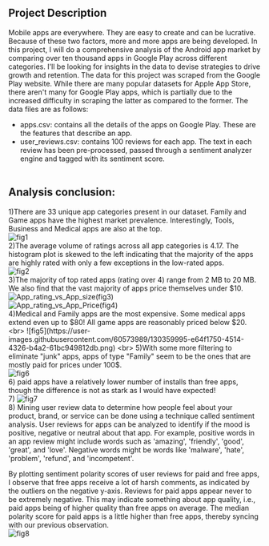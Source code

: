 ## Project Description
Mobile apps are everywhere. They are easy to create and can be lucrative. Because of these two factors, more and more apps are being developed. In this project, I will do a comprehensive analysis of the Android app market by comparing over ten thousand apps in Google Play across different categories. I'll be looking for insights in the data to devise strategies to drive growth and retention. The data for this project was scraped from the Google Play website. While there are many popular datasets for Apple App Store, there aren't many for Google Play apps, which is partially due to the increased difficulty in scraping the latter as compared to the former. The data files are as follows:<br>

* apps.csv: contains all the details of the apps on Google Play. These are the features that describe an app.<br>
* user_reviews.csv: contains 100 reviews for each app. The text in each review has been pre-processed, passed through a sentiment analyzer engine and tagged with its sentiment score.<br><br>
## Analysis conclusion:<br>
1)There are 33 unique app categories present in our dataset. Family and Game apps have the highest market prevalence. Interestingly, Tools, Business and Medical apps are also at the top.<br>
![fig1](https://user-images.githubusercontent.com/60573989/130359877-76e5f762-6973-42af-8092-8951c1e05e92.png)
<br>
2)The average volume of ratings across all app categories is 4.17. The histogram plot is skewed to the left indicating that the majority of the apps are highly rated with only a few exceptions in the low-rated apps.<br>
![fig2](https://user-images.githubusercontent.com/60573989/130359899-315dafca-1bc4-4b78-a851-5ab347031b63.png)
<br>
3)The majority of top rated apps (rating over 4) range from 2 MB to 20 MB. We also find that the vast majority of apps price themselves under $10.<br>
![App_rating_vs_App_size(fig3)](https://user-images.githubusercontent.com/60573989/130359942-d4c13e58-0f7f-43b7-b8d7-5d2b02dbd26b.png)
<br>![App_rating_vs_App_Price(fig4)](https://user-images.githubusercontent.com/60573989/130359945-b5b0cb96-3842-4a39-84f0-b037a3388bd7.png)
<br>
4)Medical and Family apps are the most expensive. Some medical apps extend even up to $80! All game apps are reasonably priced below $20.<br>
![fig5](https://user-images.githubusercontent.com/60573989/130359995-e64f1750-4514-4326-b4a2-61bc949812db.png)
<br>
5)With some more filtering to eliminate "junk" apps, apps of type "Family" seem to be the ones that are mostly paid for prices under 100$.<br>
![fig6](https://user-images.githubusercontent.com/60573989/130360074-243e8bc2-3a61-4e2b-8e24-bd2490efb354.png)
<br>
6) paid apps have a relatively lower number of installs than free apps, though the difference is not as stark as I would have expected!<br>
7) ![fig7](https://user-images.githubusercontent.com/60573989/130360114-b8302c54-7d4d-4a1b-baa5-157a84172bc6.png)<br>
8) Mining user review data to determine how people feel about your product, brand, or service can be done using a technique called sentiment analysis. User reviews for apps can be analyzed to identify if the mood is positive, negative or neutral about that app. For example, positive words in an app review might include words such as 'amazing', 'friendly', 'good', 'great', and 'love'. Negative words might be words like 'malware', 'hate', 'problem', 'refund', and 'incompetent'.<br>

By plotting sentiment polarity scores of user reviews for paid and free apps, I observe that free apps receive a lot of harsh comments, as indicated by the outliers on the negative y-axis. Reviews for paid apps appear never to be extremely negative. This may indicate something about app quality, i.e., paid apps being of higher quality than free apps on average. The median polarity score for paid apps is a little higher than free apps, thereby syncing with our previous observation.<br>![fig8](https://user-images.githubusercontent.com/60573989/130360215-00ba2d6f-384a-431a-a558-58fbe7bfd797.png)

